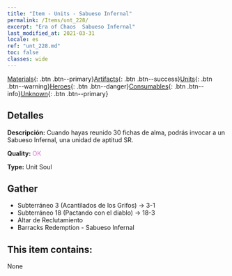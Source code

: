```yaml
---
title: "Item - Units - Sabueso Infernal"
permalink: /Items/unt_228/
excerpt: "Era of Chaos  Sabueso Infernal"
last_modified_at: 2021-03-31
locale: es
ref: "unt_228.md"
toc: false
classes: wide
---
```

 [Materials](/es/Items/){: .btn .btn--primary}[Artifacts](/es/Items/Artifacts/){: .btn .btn--success}[Units](/es/Items/Units/){: .btn .btn--warning}[Heroes](/es/Items/Heroes/){: .btn .btn--danger}[Consumables](/es/Items/Consumables/){: .btn .btn--info}[Unknown](/es/Items/Unknown/){: .btn .btn--primary}

## Detalles
 **Descripción:** Cuando hayas reunido 30 fichas de alma, podrás invocar a un Sabueso Infernal, una unidad de aptitud SR.

 **Quality:** <span style="color: #DA70D6">OK</span>

 **Type:** Unit Soul

## Gather

*    Subterráneo 3 (Acantilados de los Grifos) -> 3-1 
*    Subterráneo 18 (Pactando con el diablo) -> 18-3 
*    Altar de Reclutamiento 
*    Barracks Redemption - Sabueso Infernal 

## This item contains:

  None

